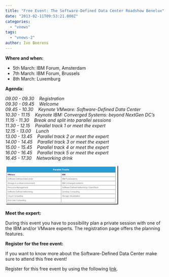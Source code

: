 ```yaml
---
title: "Free Event: The Software-Defined Data Center Roadshow Benelux"
date: "2013-02-11T09:53:21.000Z"
categories: 
  - "vnews"
tags: 
  - "vnews-2"
author: Ivo Beerens
---
```


**Where and when:**

- 5th March: IBM Forum, Amsterdam
- 7th March: IBM Forum, Brussels
- 8th March: Luxemburg

**Agenda:**

_09.00 - 09.30    Registration  
09.30 - 09.45    Welcome  
09.45 - 10.30    Keynote VMware: Software-Defined Data Center  
10.30 - 11.15    Keynote IBM: Converged Systems: beyond NextGen DC’s  
11.15 - 11.30    Break and split into parallel sessions  
11.30 - 12.15    Parallel track 1 or meet the expert  
12.15 - 13.00    Lunch  
13.00 - 13.45    Parallel track 2 or meet the expert  
14.00 - 14.45    Parallel track 3 or meet the expert  
15.00 - 15.45    Parallel track 4 or meet the expert  
16.00 - 16.45    Parallel track 5 or meet the expert  
16.45 - 17.30    Networking drink_

[![image](images/image_thumb5.png "image")](images/image5.png)

**Meet the expert:**

During this event you have to possibility plan a private session with one of the IBM and/or VMware experts. The registration page offers the planning features.

**Register for the free event:**

If you want to know more about the Software-Defined Data Center make sure to attend this free event!

Register for this free event by using the following l[ink](http://info.VMware.com/content/EMEA_20696_LP).



